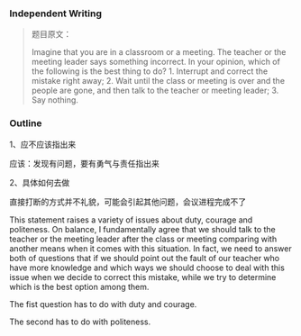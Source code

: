 ### Independent Writing 

> 题目原文：
>
> Imagine that you are in a classroom or a meeting. The teacher or the meeting leader says something incorrect. In your opinion, which of the following is the best thing to do? 1. Interrupt and correct the mistake right away; 2. Wait until the class or meeting is over and the people are gone, and then talk to the teacher or meeting leader; 3. Say nothing.



### Outline

1、应不应该指出来

应该：发现有问题，要有勇气与责任指出来

2、具体如何去做

直接打断的方式并不礼貌，可能会引起其他问题，会议进程完成不了





This statement raises a variety of issues about duty, courage and politeness. On balance, I fundamentally agree that we should talk to the teacher or the  meeting leader after the class or meeting comparing with another means when it comes with this situation. In fact, we need to answer both of questions that if we should point out the fault of our teacher who have more knowledge and which ways we should choose to deal with this issue when we decide to correct this mistake, while we try to determine which is the best option among them.

The fist question has to do with duty and courage.

The second has to do with politeness.





 